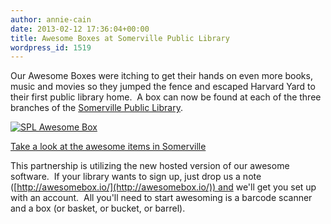 ```yaml
---
author: annie-cain
date: 2013-02-12 17:36:04+00:00
title: Awesome Boxes at Somerville Public Library
wordpress_id: 1519
---
```


Our Awesome Boxes were itching to get their hands on even more books, music and movies so they jumped the fence and escaped Harvard Yard to their first public library home.  A box can now be found at each of the three branches of the [Somerville Public Library](http://www.somervillepubliclibrary.org/).



[![SPL Awesome Box](http://librarylab.law.harvard.edu/blog/wp-content/uploads/2013/02/spl-1024x784.jpg)](http://librarylab.law.harvard.edu/blog/wp-content/uploads/2013/02/spl.jpg)



[Take a look at the awesome items in Somerville](http://somerville.awesomebox.io/)



This partnership is utilizing the new hosted version of our awesome software.  If your library wants to sign up, just drop us a note ([http://awesomebox.io/](http://awesomebox.io/)) and we'll get you set up with an account.  All you'll need to start awesoming is a barcode scanner and a box (or basket, or bucket, or barrel).
